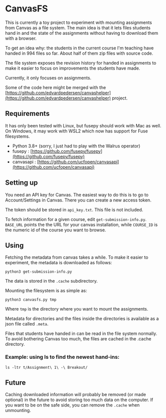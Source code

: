 CanvasFS
=========

This is currently a toy project to experiment with mounting
assignments from Canvas as a file system. The main idea is that it
lets files students hand in and the state of the assignments without
having to download them with a browser. 

To get an idea why: the students in the current course I'm teaching
have handed in 994 files so far. About half of them zip files with
source code.

The file system exposes the revision history for handed in assignments to
make it easier to focus on improvements the students have made.

Currently, it only focuses on assignments. 

Some of the code here might be merged with the
[https://github.com/edvardpedersen/canvashelper](https://github.com/edvardpedersen/canvashelper)
project.


Requirements
------------

It has only been tested with Linux, but fusepy should work with Mac as
well. On Windows, it may work with WSL2 which now has support for Fuse
filesystems.

- Python 3.8+  (sorry, I just had to play with the Walrus operator)
- fusepy : [https://github.com/fusepy/fusepy](https://github.com/fusepy/fusepy)
- canvasapi : [https://github.com/ucfopen/canvasapi](https://github.com/ucfopen/canvasapi)


Setting up
----------

You need an API key for Canvas. The easiest way to do this is to go to
Account/Settings in Canvas. There you can create a new access token.

The token should be stored in `api_key.txt`. This file is not included. 

To fetch information for a given course, edit
`get-submission-info.py`. `BASE_URL` points the the URL for your
canvas installation, while `COURSE_ID` is the numeric id of the course
you want to browse.


Using
------ 

Fetching the metadata from canvas takes a while. To make it easier to
experiment, the metadata is downloaded as follows:

```
python3 get-submission-info.py
```

The data is stored in the `.cache` subdirectory. 

Mounting the filesystem is as simple as: 

```
python3 canvasfs.py tmp
```

Where `tmp` is the directory where you want to mount the assignments. 

Metadata for directories and the files inside the directories is
available as a json file called `.meta`.

Files that students have handed in can be read in the file system
normally. To avoid bothering Canvas too much, the files are cached in
the .cache directory.


### Example: using ls to find the newest hand-ins: 

```
ls -ltr t/Assignment\ 1\ -\ Breakout/
```


Future
-----

Caching downloaded information will probably be removed (or made
optional) in the future to avoid storing too much data on the
computer. If you want to be on the safe side, you can remove the
`.cache` when unmounting. 









